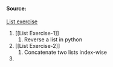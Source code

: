 #### Source:
[List exercise](https://pynative.com/python-list-exercise-with-solutions/)

1. [[List Exercise-1]]
	1. Reverse a list in python
2. [[List Exercise-2]]
	1. Concatenate two lists index-wise
3. 